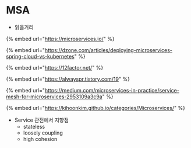 # MSA

* 읽을거리

{% embed url="https://microservices.io/" %}

{% embed url="https://dzone.com/articles/deploying-microservices-spring-cloud-vs-kubernetes" %}

{% embed url="https://12factor.net/" %}

{% embed url="https://alwayspr.tistory.com/19" %}

{% embed url="https://medium.com/microservices-in-practice/service-mesh-for-microservices-2953109a3c9a" %}

{% embed url="https://kihoonkim.github.io/categories/Microservices/" %}





* Service 관전에서 지향점
  * stateless
  * loosely coupling
  * high cohesion

